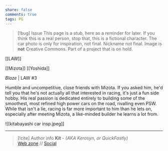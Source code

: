 ```yaml
---
share: false
comments: true
tags: PG
---
```

> [!bug] Issue
> This page is a stub, here as a reminder for later. If you think this is a real person, stop that, this is a fictional character. The car photo is only for inspiration, not final. Nickname not final. Image is **not** Creative Commons. Part of a project that is on hold.

[[LAW]]

[[Mizota]]
[[Yoshida]]

*Blaze* | LAW #3

Humble and uncompetitive, close friends with Mizota. If you asked him, he'd tell you that he's not actually all that interested in racing, it's just a fun side hobby. His real passion is dedicated entirely to building some of the smoothest, most refined high power cars on the road, rivalling even PSW. While that isn't a lie, racing is far more important to him than he lets on, especially after meeting Mizota, a like-minded builder he learns a lot from.

![[kitabayashi car insp.jpeg]]

-----
> [!cite] Author info
> **Kit** - *(AKA Kerosyn, or QuickFastly)*\
> [Web zone](https://kerosyn.link) // [Social](https://m.tripulse.link/@kit)